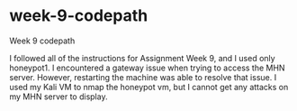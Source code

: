 # week-9-codepath
Week 9 codepath

I followed all of the instructions for Assignment Week 9, and I used only honeypot1. I encountered a gateway issue when trying to access the MHN server. However, restarting the machine was able to resolve that issue. I used my Kali VM to nmap the honeypot vm, but I cannot get any attacks on my MHN server to display.

